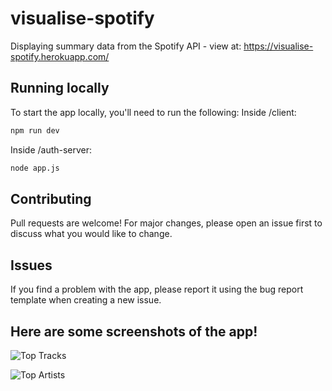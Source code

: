 # visualise-spotify
Displaying summary data from the Spotify API - view at: https://visualise-spotify.herokuapp.com/

## Running locally
To start the app locally, you'll need to run the following:
Inside /client:
```bash
npm run dev
```
Inside /auth-server:
```bash
node app.js
```
## Contributing
Pull requests are welcome! For major changes, please open an issue first to discuss what you would like to change.

## Issues
If you find a problem with the app, please report it using the bug report template when creating a new issue.

## Here are some screenshots of the app!
![Top Tracks](/client/public/Github_Screenshot1.JPG)

![Top Artists](/client/public/Github_Screenshot2.JPG)
